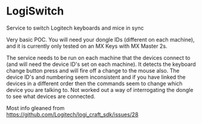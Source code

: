 # LogiSwitch
Service to switch Logitech keyboards and mice in sync

Very basic POC. You will need your dongle IDs (different on each machine), and it is currently only tested on an MX Keys with MX Master 2s.

The service needs to be run on each machine that the devices connect to (and will need the device ID's set on each machine). It detects the keyboard change button press and will fire off a change to the mouse also.
The device ID's and numbering seem inconsistent and if you have linked the devices in a different order then the commands seem to change which device you are talking to.
Not worked out a way of interrogating the dongle to see what devices are connected.

Most info gleaned from https://github.com/Logitech/logi_craft_sdk/issues/28
